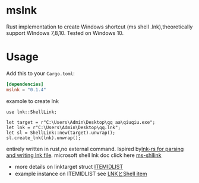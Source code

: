 # mslnk
Rust implementation to create Windows shortcut (ms shell .lnk),theoretically support
WIndows 7,8,10. Tested on Windows 10.
# Usage
Add this to your `Cargo.toml`:
```toml
[dependencies]
mslnk = "0.1.4"
```
examole to create lnk
```
use lnk::ShellLink;

let target = r"C:\Users\Admin\Desktop\qq aa\qiuqiu.exe";
let lnk = r"C:\Users\Admin\Desktop\qq.lnk";
let sl = ShellLink::new(target).unwrap();
sl.create_lnk(lnk).unwrap();
```
entirely written in rust,no external command.
Ispired by[lnk-rs for parsing and writing lnk file](https://github.com/lilopkins/lnk-rs).
microsoft shell lnk doc click here [ms-shllink](https://docs.microsoft.com/en-us/openspecs/windows_protocols/ms-shllink/16cb4ca1-9339-4d0c-a68d-bf1d6cc0f943)
- more details on linktarget struct [ITEMIDLIST](https://github.com/libyal/libfwsi/blob/main/documentation/Windows%20Shell%20Item%20format.asciidoc)
- example instance on ITEMIDLIST see [LNKとShell item](https://port139.hatenablog.com/entry/2018/03/24/121841)